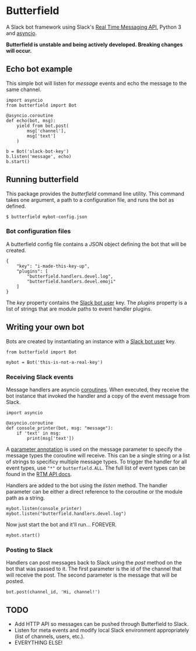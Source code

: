 # Butterfield

A Slack bot framework using Slack's [Real Time Messaging API](https://api.slack.com/rtm), Python 3 and [asyncio](https://docs.python.org/3/library/asyncio.html).

**Butterfield is unstable and being actively developed. Breaking changes will occur.**

## Echo bot example

This simple bot will listen for *message* events and echo the message to the same channel. 

	import asyncio
	from butterfield import Bot
	
	@asyncio.coroutine
	def echo(bot, msg):
		yield from bot.post(
			msg['channel'],
			msg['text']
		)
	
	b = Bot('slack-bot-key')
	b.listen('message', echo)
	b.start()

## Running butterfield

This package provides the *butterfield* command line utility. This command takes one argument, a path to a configuration file, and runs the bot as defined.

	$ butterfield mybot-config.json

### Bot configuration files

A butterfield config file contains a JSON object defining the bot that will be created.

	{
		"key": "i-made-this-key-up",
		"plugins": [
			"butterfield.handlers.devel.log",
			"butterfield.handlers.devel.emoji"
		]
	}

The *key* property contains the [Slack bot user](https://api.slack.com/bot-users) key. The *plugins* property is a list of strings that are module paths to event handler plugins.

## Writing your own bot

Bots are created by instantiating an instance with a [Slack bot user](https://api.slack.com/bot-users) key.

	from butterfield import Bot
	
	mybot = Bot('this-is-not-a-real-key')
	
### Receiving Slack events

Message handlers are asyncio [coroutines](https://docs.python.org/3/library/asyncio-task.html#coroutine). When executed, they receive the bot instance that invoked the handler and a copy of the event message from Slack.

	import asyncio

	@asyncio.coroutine
	def console_printer(bot, msg: "message"):
		if 'text' in msg:
			print(msg['text'])

A [parameter annotation](https://www.python.org/dev/peps/pep-3107/) is used on the message parameter to specify the message types the coroutine will receive. This can be a single string or a list of strings to specificy multiple message types. To trigger the handler for all event types, use `"*"` or `butterfield.ALL`. The full list of event types can be found in the [RTM API docs](https://api.slack.com/rtm).

Handlers are added to the bot using the *listen* method. The handler parameter can be either a direct reference to the coroutine or the module path as a string.

	mybot.listen(console_printer)
	mybot.listen("butterfield.handlers.devel.log")

Now just start the bot and it'll run... FOREVER.

	mybot.start()

### Posting to Slack

Handlers can post messages back to Slack using the *post* method on the bot that was passed to it. The first parameter is the id of the channel that will receive the post. The second parameter is the message that will be posted.

	bot.post(channel_id, 'Hi, channel!')

## TODO

* Add HTTP API so messages can be pushed through Butterfield to Slack.
* Listen for meta events and modify local Slack environment appropriately (list of channels, users, etc.).
* EVERYTHING ELSE!